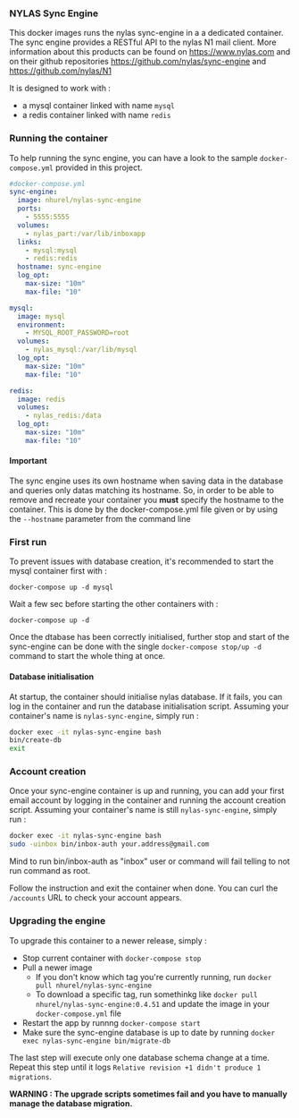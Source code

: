 ### NYLAS Sync Engine
This docker images runs the nylas sync-engine in a a dedicated container.
The sync engine provides a RESTful API to the nylas N1 mail client. More information about this products can be found on https://www.nylas.com and on their github repositories https://github.com/nylas/sync-engine and https://github.com/nylas/N1

It is designed to work with :
* a mysql container linked with name `mysql`
* a redis container linked with name `redis`

### Running the container
To help running the sync engine, you can have a look to the sample `docker-compose.yml` provided in this project.
```yaml
#docker-compose.yml
sync-engine:
  image: nhurel/nylas-sync-engine
  ports:
    - 5555:5555
  volumes:
    - nylas_part:/var/lib/inboxapp
  links:
    - mysql:mysql
    - redis:redis
  hostname: sync-engine
  log_opt:
    max-size: "10m"
    max-file: "10"

mysql:
  image: mysql
  environment:
    - MYSQL_ROOT_PASSWORD=root
  volumes:
    - nylas_mysql:/var/lib/mysql
  log_opt:
    max-size: "10m"
    max-file: "10"

redis:
  image: redis
  volumes:
    - nylas_redis:/data
  log_opt:
    max-size: "10m"
    max-file: "10"

```

#### Important
The sync engine uses its own hostname when saving data in the database and queries only datas matching its hostname. So, in order to be able to remove and recreate your container you **must** specify the hostname to the container. This is done by the docker-compose.yml file given or by using the `--hostname` parameter from the command line

### First run
To prevent issues with database creation, it's recommended to start the mysql container first with :
```
docker-compose up -d mysql
```

Wait a few sec before starting the other containers with :
```
docker-compose up -d
```
Once the dtabase has been correctly initialised, further stop and start of the sync-engine can be done with the single `docker-compose stop/up -d` command to start the whole thing at once.

#### Database initialisation
At startup, the container should initialise nylas database. If it fails, you can log in the container and run the database initialisation script. Assuming your container's name is `nylas-sync-engine`, simply run :
```bash
docker exec -it nylas-sync-engine bash
bin/create-db
exit
```

### Account creation
Once your sync-engine container is up and running, you can add your first email account by logging in the container and running the account creation script. Assuming your container's name is still `nylas-sync-engine`, simply run :
```bash
docker exec -it nylas-sync-engine bash
sudo -uinbox bin/inbox-auth your.address@gmail.com
```
Mind to run bin/inbox-auth as "inbox" user or command will fail telling to not run command as root.

Follow the instruction and exit the container when done. You can curl the `/accounts` URL to check your account appears.


### Upgrading the engine
To upgrade this container to a newer release, simply :
- Stop current container with `docker-compose stop`
- Pull a newer image
  - If you don't know which tag you're currently running, run `docker pull nhurel/nylas-sync-engine`
  - To download a specific tag, run somethinkg like `docker pull nhurel/nylas-sync-engine:0.4.51` and update the image in your `docker-compose.yml` file
- Restart the app by runnng `docker-compose start`
- Make sure the sync-engine database is up to date by running `docker exec nylas-sync-engine bin/migrate-db`

The last step will execute only one database schema change at a time. Repeat this step until it logs `Relative revision +1 didn't produce 1 migrations`.

**WARNING : The upgrade scripts sometimes fail and you have to manually manage the database migration.**


